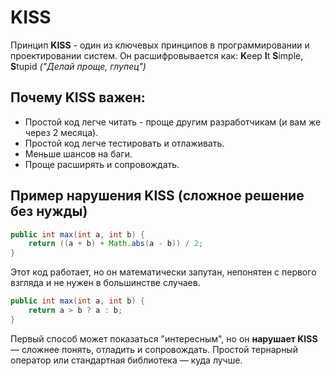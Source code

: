 # KISS
Принцип **KISS** - один из ключевых принципов в программировании и проектировании систем. Он расшифровывается как: **K**eep **I**t **S**imple, **S**tupid *("Делай проще, глупец")*
## Почему KISS важен:
- Простой код легче читать - проще другим разработчикам (и вам же через 2 месяца).
- Простой код легче тестировать и отлаживать.
- Меньше шансов на баги.
- Проще расширять и сопровождать.
## Пример нарушения KISS (сложное решение без нужды)
```java
public int max(int a, int b) {
    return ((a + b) + Math.abs(a - b)) / 2;
}
```
Этот код работает, но он математически запутан, непонятен с первого взгляда и не нужен в большинстве случаев.
```java
public int max(int a, int b) {
	return a > b ? a : b;
}
```
Первый способ может показаться "интересным", но он **нарушает KISS** — сложнее понять, отладить и сопровождать. Простой тернарный оператор или стандартная библиотека — куда лучше.